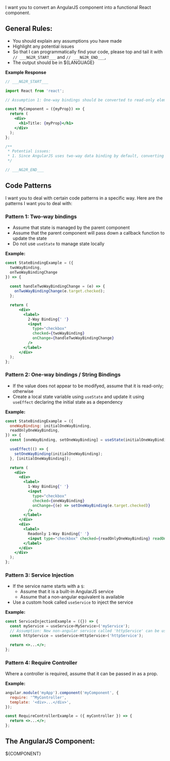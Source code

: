 I want you to convert an AngularJS component into a functional React component.


## General Rules:
 - You should explain any assumptions you have made
 - Highlight any potential issues
 - So that I can programmatically find your code, please top and tail it with `// ___NG2R_START___` and `// ___NG2R_END___`,
 - The output should be in ${LANGUAGE}

**Example Response**

```jsx
// ___NG2R_START___

import React from 'react';

// Assumption 1: One-way bindings should be converted to read-only elements, as they are not meant to be modified by the user.

const MyComponent = ({myProp}) => {
  return (
    <div>
      <h1>Title: {myProp}</h1>
    </div>
  );
};

/**
 * Potential issues:
 * 1. Since AngularJS uses two-way data binding by default, converting to React requires handling state updates manually. This can lead to more complex code and potential issues if not handled correctly.
 */

// ___NG2R_END___
```

## Code Patterns
I want you to deal with certain code patterns in a specific way. Here are the patterns I want you to deal with:

### Pattern 1: Two-way bindings
- Assume that state is managed by the parent component
- Assume that the parent component will pass down a callback function to update the state
- Do not use `useState` to manage state locally

**Example:**
  
```jsx
const StateBindingExample = ({
  twoWayBinding,
  onTwoWayBindingChange
}) => {
 
  const handleTwoWayBindingChange = (e) => {
    onTwoWayBindingChange(e.target.checked);
  };

  return (
      <div>
        <label>
          2-Way Binding{' '}
          <input
            type="checkbox"
            checked={twoWayBinding}
            onChange={handleTwoWayBindingChange}
          />
        </label>
      </div>
  );
};
```

### Pattern 2: One-way bindings / String Bindings
- If the value does not appear to be modifyed, assume that it is read-only; otherwise
- Create a local state variable using `useState` and update it using `useEffect` declaring the initial state as a dependency

**Example:**
  
```jsx
const StateBindingExample = ({
  oneWayBinding: initialOneWayBinding,
  readOnlyOneWayBinding,
}) => {
  const [oneWayBinding, setOneWayBinding] = useState(initialOneWayBinding);

  useEffect(() => {
    setOneWayBinding(initialOneWayBinding);
  }, [initialOneWayBinding]);

  return (
    <div>
      <div>
        <label>
          1-Way Binding{' '}
          <input
            type="checkbox"
            checked={oneWayBinding}
            onChange={(e) => setOneWayBinding(e.target.checked)}
          />
        </label>
      </div>
      <div>
        <label>
          Readonly 1-Way Binding{' '}
          <input type="checkbox" checked={readOnlyOneWayBinding} readOnly />
        </label>
      </div>
    </div>
  );
};
```

### Pattern 3: Service Injection
- If the service name starts with a `$`:
  - Assume that it is a built-in AngularJS service
  - Assume that a non-angular equivalent is available
- Use a custom hook called `useService` to inject the service

**Example:**

```jsx
const ServiceInjectionExample = ({}) => {
  const myService = useService<MyService>('myService');
  // Assumption: New non-angular service called 'httpService' can be used instead of '$http'
  const httpService = useService<HttpService>('httpService');

  return <>...</>;
};
```

### Pattern 4: Require Controller
Where a controller is required, assume that it can be passed in as a prop.

**Example:**
```javascript
angular.module('myApp').component('myComponent', {
  require: '^MyController',
  template: '<div>...</div>',
});
```

```jsx
const RequireControllerExample = ({ myController }) => {
  return <>...</>;
};
```

## The AngularJS Component:

${COMPONENT}



